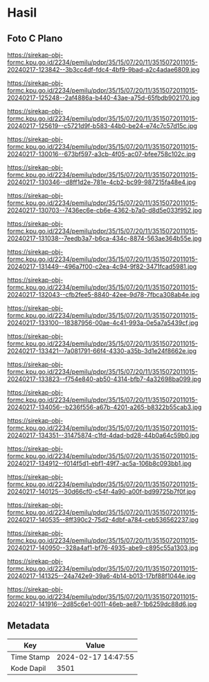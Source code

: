 # Hasil

## Foto C Plano

https://sirekap-obj-formc.kpu.go.id/2234/pemilu/pdpr/35/15/07/20/11/3515072011015-20240217-123842--3b3cc4df-fdc4-4bf9-9bad-a2c4adae6809.jpg

https://sirekap-obj-formc.kpu.go.id/2234/pemilu/pdpr/35/15/07/20/11/3515072011015-20240217-125248--2af4886a-b440-43ae-a75d-65fbdb902170.jpg

https://sirekap-obj-formc.kpu.go.id/2234/pemilu/pdpr/35/15/07/20/11/3515072011015-20240217-125619--c5721d9f-b583-44b0-be24-e74c7c57d15c.jpg

https://sirekap-obj-formc.kpu.go.id/2234/pemilu/pdpr/35/15/07/20/11/3515072011015-20240217-130016--673bf597-a3cb-4f05-ac07-bfee758c102c.jpg

https://sirekap-obj-formc.kpu.go.id/2234/pemilu/pdpr/35/15/07/20/11/3515072011015-20240217-130346--d8ff1d2e-781e-4cb2-bc99-987215fa48e4.jpg

https://sirekap-obj-formc.kpu.go.id/2234/pemilu/pdpr/35/15/07/20/11/3515072011015-20240217-130703--7436ec6e-cb6e-4362-b7a0-d8d5e033f952.jpg

https://sirekap-obj-formc.kpu.go.id/2234/pemilu/pdpr/35/15/07/20/11/3515072011015-20240217-131038--7eedb3a7-b6ca-434c-8874-563ae364b55e.jpg

https://sirekap-obj-formc.kpu.go.id/2234/pemilu/pdpr/35/15/07/20/11/3515072011015-20240217-131449--496a7f00-c2ea-4c94-9f82-3471fcad5981.jpg

https://sirekap-obj-formc.kpu.go.id/2234/pemilu/pdpr/35/15/07/20/11/3515072011015-20240217-132043--cfb2fee5-8840-42ee-9d78-7fbca308ab4e.jpg

https://sirekap-obj-formc.kpu.go.id/2234/pemilu/pdpr/35/15/07/20/11/3515072011015-20240217-133100--18387956-00ae-4c41-993a-0e5a7a5439cf.jpg

https://sirekap-obj-formc.kpu.go.id/2234/pemilu/pdpr/35/15/07/20/11/3515072011015-20240217-133421--7a081791-66f4-4330-a35b-3d1e24f8662e.jpg

https://sirekap-obj-formc.kpu.go.id/2234/pemilu/pdpr/35/15/07/20/11/3515072011015-20240217-133823--f754e840-ab50-4314-bfb7-4a32698ba099.jpg

https://sirekap-obj-formc.kpu.go.id/2234/pemilu/pdpr/35/15/07/20/11/3515072011015-20240217-134056--b236f556-a67b-4201-a265-b8322b55cab3.jpg

https://sirekap-obj-formc.kpu.go.id/2234/pemilu/pdpr/35/15/07/20/11/3515072011015-20240217-134351--31475874-c1fd-4dad-bd28-44b0a64c59b0.jpg

https://sirekap-obj-formc.kpu.go.id/2234/pemilu/pdpr/35/15/07/20/11/3515072011015-20240217-134912--f014f5d1-ebf1-49f7-ac5a-106b8c093bb1.jpg

https://sirekap-obj-formc.kpu.go.id/2234/pemilu/pdpr/35/15/07/20/11/3515072011015-20240217-140125--30d66cf0-c54f-4a90-a00f-bd99725b7f0f.jpg

https://sirekap-obj-formc.kpu.go.id/2234/pemilu/pdpr/35/15/07/20/11/3515072011015-20240217-140535--8ff390c2-75d2-4dbf-a784-ceb536562237.jpg

https://sirekap-obj-formc.kpu.go.id/2234/pemilu/pdpr/35/15/07/20/11/3515072011015-20240217-140950--328a4af1-bf76-4935-abe9-c895c55a1303.jpg

https://sirekap-obj-formc.kpu.go.id/2234/pemilu/pdpr/35/15/07/20/11/3515072011015-20240217-141325--24a742e9-39a6-4b14-b013-17bf88f1044e.jpg

https://sirekap-obj-formc.kpu.go.id/2234/pemilu/pdpr/35/15/07/20/11/3515072011015-20240217-141916--2d85c6e1-0011-46eb-ae87-1b6259dc88d6.jpg


## Metadata

| Key        | Value               |
| ---------- | ------------------- |
| Time Stamp | 2024-02-17 14:47:55 |
| Kode Dapil | 3501                |



